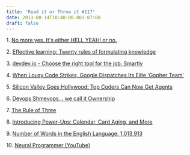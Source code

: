 ```yaml
---
title: 'Read it or Throw it #117'
date: 2013-08-14T10:48:00.001-07:00
draft: false
---
```


1. [No more yes. It's either HELL YEAH! or no.](http://sivers.org/hellyeah)

2. [Effective learning: Twenty rules of formulating knowledge](http://www.supermemo.com/articles/20rules.htm)

3. [devdev.io - Choose the right tool for the job. Smartly](http://devdev.io/)

4. [When Lousy Code Strikes, Google Dispatches Its Elite ‘Gopher Team’](http://www.wired.com/wiredenterprise/2013/07/gopher/)

5. [Silicon Valley Goes Hollywood: Top Coders Can Now Get Agents](http://www.businessweek.com/articles/2013-04-10/silicon-valley-goes-hollywood-top-coders-can-now-get-agents)

6. [Devops Shmevops… we call it Ownership](http://techblog.outbrain.com/2013/07/devops-shmevops-we-call-it-ownership/)

7. [The Rule of Three](http://www.codinghorror.com/blog/2013/07/rule-of-three.html)

8. [Introducing Power-Ups: Calendar, Card Aging, and More](http://blog.trello.com/introducing-power-ups-calendar-card-aging-and-more/)

9. [Number of Words in the English Language: 1,013,913](http://www.languagemonitor.com/new-words/number-of-words-in-the-english-language-1008879/)

10. [Neural Programmer (YouTube)](http://www.youtube.com/watch?v=6TKwb9_Usjo)